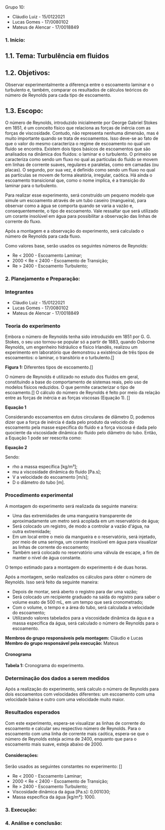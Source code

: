 Grupo 10:
- Cláudio Luiz - 15/0122021
- Lucas Gomes - 17/0080102
- Mateus de Alencar - 17/0018849

### 1.	Início:

## 1.1. Tema: Turbulência em fluidos

## 1.2. Objetivos:
  Observar experimentalmente a diferença entre o escoamento laminar e o turbulento e, também, comparar os resultados de cálculos teóricos do número de Reynolds para cada tipo de escoamento.

## 1.3. Escopo:
  O número de Reynolds, introduzido inicialmente por George Gabriel Stokes em 1851, é um conceito físico que relaciona as forças de inércia com as forças de viscosidade. Contudo, não representa nenhuma dimensão, mas é muito importante quando se trata de escoamentos. Isso deve-se ao fato de que o valor do mesmo caracteriza o regime de escoamento no qual um fluido se encontra.
  Existem dois tipos básicos de escoamentos que são analisados na dinâmica dos fluidos: o laminar e o turbulento. O primeiro se caracteriza como sendo um fluxo no qual as partículas do fluido se movem em linhas de corrente suaves, regulares e paralelas, como em camadas (ou placas). O segundo, por sua vez, é definido como sendo um fluxo no qual as partículas se movem de forma aleatória, irregular, caótica.
  Há ainda o escoamento transicional que, como o nome implica, é a transição do laminar para o turbulento.

  Para realizar esse experimento, será construído um pequeno modelo que simule um escoamento através de um tubo caseiro (mangueira), para observar como a água se comporta quando se varia a vazão e, consequentemente, o tipo de escoamento. Vale ressaltar que será utilizado um corante insolúvel em água para possibilitar a observação das linhas de corrente do fluxo.

  Após a montagem e a observação do experimento, será calculado o número de Reynolds para cada fluxo.

  Como valores base, serão usados os seguintes números de Reynolds:
  * Re < 2000 - Escoamento Laminar;
  * 2000 < Re < 2400 - Escoamento de Transição;
  * Re > 2400 - Escoamento Turbulento;
  
### 2.	Planejamento e Preparação:

### Integrantes
* Cláudio Luiz - 15/0122021
* Lucas Gomes - 17/0080102
* Mateus de Alencar - 17/0018849

### Teoria do experimento
  Embora o número de Reynolds tenha sido introduzido em 1851 por  G. G. Stokes, o seu uso tornou-se popular só a partir de 1883, quando Osborne Reynolds, um engenheiro hidráulico e físico Irlandês, realizou um experimento em laboratório que demonstrou a existência de três tipos de escoamentos: o laminar, o transitório e o turbulento.[]
  
  **Figura 1:** Diferentes tipos de escoamento.[]
  
  O número de Reynolds é utilizado no estudo dos fluidos em geral, constituindo a base do comportamento de sistemas reais, pelo uso de modelos físicos reduzidos. O que permite caracterizar o tipo de escoamento.[]
  O cálculo do número de Reynolds é feito por meio da relação entre as forças de inércia e as forças viscosas (Equação 1). []
  
  **Equação 1**
  
  Considerando escoamentos em dutos circulares de diâmetro D, podemos dizer que a força de inércia é dada pelo produto da velocido do escoamento pela masse específica do fluido e a força viscosa é dada pelo quociente da viscosidade dinâmica do fluido pelo diâmetro do tubo. Então, a Equação 1 pode ser reescrita como:
  
  **Equação 2**
  
  Sendo:
  * rho a massa específica [kg/m³];
  * mu a viscosidade dinâmica do fluido [Pa.s];
  * V a velocidade do escoamento [m/s];
  * D o diâmetro do tubo [m].
  
### Procedimento experimental

A montagem do experimento será realizada da seguinte maneira:
 - Uma das extremidades de uma mangueira transparente de aproximadamente um metro será acoplada em um reservatório de água;
 - Será colocado um registro, de modo a controlar a vazão d'água, na outra extremidade;
 - Em um local entre o meio da mangueira e o reservatório, será injetado, por meio de uma seringa, um corante insolúvel em água para visualizar as linhas de corrente do escoamento;
 - Também será colocado no reservatório uma válvula de escape, a fim de manter o nível de água constante.
 
O tempo estimado para a montagem do experimento é de duas horas.
 
Após a montagem, serão realizados os cálculos para obter o número de Reynolds. Isso será feito da seguinte maneira:
 - Depois de montar, será aberto o registro para dar uma vazão;
 - Será colocado um recipiente graduado na saída do registro para saber o volume exato de 500 mL, em um tempo que será cronometrado;
 - Com o volume, o tempo e a área do tubo, será calculada a velocidade do escoamento;
 - Utilizando valores tabelados para a viscosidade dinâmica da água e a massa específica da água, será calculado o número de Reynolds para o escoamento.
 
 **Membros do grupo responsáveis pela montagem:** Cláudio e Lucas
 **Membro do grupo responsável pela execução:** Mateus
 
 #### Cronograma

**Tabela 1:** Cronograma do experimento.

### Determinação dos dados a serem medidos

Após a realização do experimento, será calculo o número de Reynolds para dois escoamentos com velocidades diferentes: um escoamento com uma velocidade baixa e outro com uma velocidade muito maior.

### Resultados esperados

Com este experimento, espera-se visualizar as linhas de corrente do escoamento e calcular seu respectivo número de Reynolds. Para o escoamento com uma linha de corrente mais caótica, espera-se que o número de Reynolds esteja acima de 2400, enquanto que para o escoamento mais suave, esteja abaixo de 2000.

#### Considerações:
Serão usados as seguintes constantes no experimento: []
  * Re < 2000 - Escoamento Laminar;
  * 2000 < Re < 2400 - Escoamento de Transição;
  * Re > 2400 - Escoamento Turbulento;
  * Viscosidade dinâmica da água [Pa.s]: 0,001030;
  * Massa específica da água [kg/m³]: 1000.

### 3.	Execução:

### 4.	Análise e conclusão:
